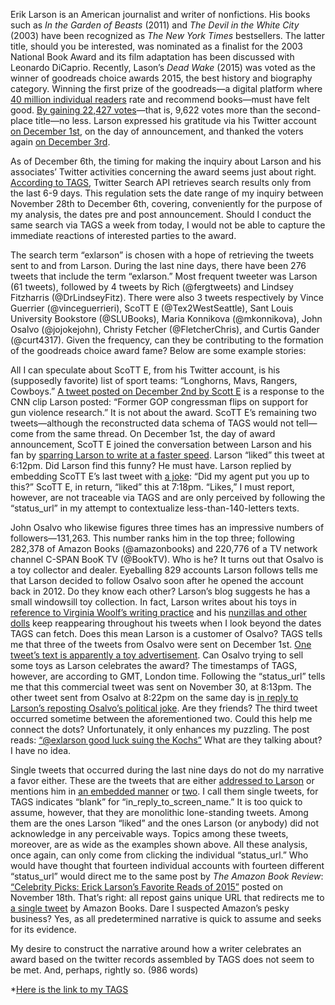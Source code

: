 Erik Larson is an American journalist and writer of nonfictions. His books such as *In the Garden of Beasts* (2011) and *The Devil in the White City* (2003) have been recognized as *The New York Times* bestsellers. The latter title, should you be interested, was nominated as a finalist for the 2003 National Book Award and its film adaptation has been discussed with Leonardo DiCaprio. Recently, Lason’s *Dead Wake* (2015) was voted as the winner of goodreads choice awards 2015, the best history and biography category. Winning the first prize of the goodreads—a digital platform where [40 million individual readers](http://www.goodreads.com/about/us) rate and recommend books—must have felt good. [By gaining 22,427 votes](https://www.goodreads.com/choiceawards/best-history-biography-books-2015)—that is, 9,622 votes more than the second-place title—no less. Larson expressed his gratitude via his Twitter account [on December 1st](https://twitter.com/exlarson/status/671688473561194496), on the day of announcement, and thanked the voters again [on December 3rd](https://twitter.com/exlarson/statuses/672408936943886336). 


As of December 6th, the timing for making the inquiry about Larson and his associates’ Twitter activities concerning the award seems just about right. [According to TAGS](https://tags.hawksey.info/help/faq/), Twitter Search API retrieves search results only from the last 6-9 days. This regulation sets the date range of my inquiry between November 28th to December 6th, covering, conveniently for the purpose of my analysis, the dates pre and post announcement. Should I conduct the same search via TAGS a week from today, I would not be able to capture the immediate reactions of interested parties to the award.


The search term “exlarson” is chosen with a hope of retrieving the tweets sent to and from Larson. During the last nine days, there have been 276 tweets that include the term “exlarson.” Most frequent tweeter was Larson (61 tweets), followed by 4 tweets by Rich (@fergtweets) and Lindsey Fitzharris (@DrLindseyFitz). There were also 3 tweets respectively by Vince Guerrier (@vinceguerrieri), ScoTT E (@Tex2WestSeattle), Sant Louis University Bookstore (@SLUBooks), Maria Konnikova (@mkonnikova), John Osalvo (@jojokejohn), Christy Fetcher (@FletcherChris), and Curtis Gander (@curt4317). Given the frequency, can they be contributing to the formation of the goodreads choice award fame? Below are some example stories:


All I can speculate about ScoTT E, from his Twitter account, is his (supposedly favorite) list of sport teams: “Longhorns, Mavs, Rangers, Cowboys.” [A tweet posted on December 2nd by Scott E](https://twitter.com/Tex2WestSeattle/statuses/672234503138492416) is a response to the CNN clip Larson posted: “Former GOP congressman flips on support for gun violence research.” It is not about the award. ScoTT E’s remaining two tweets—although the reconstructed data schema of TAGS would not tell—come from the same thread. On December 1st, the day of award announcement, ScoTT E joined the conversation between Larson and his fan by [sparring Larson to write at a faster speed](https://twitter.com/Tex2WestSeattle/statuses/671814095557947392). Larson “liked” this tweet at 6:12pm. Did Larson find this funny? He must have. Larson replied by embedding ScoTT E’s last tweet with [a joke](https://twitter.com/Tex2WestSeattle/statuses/671830773918384128): “Did my agent put you up to this?” ScoTT E, in return, “liked” this at 7:18pm. “Likes,” I must report, however, are not traceable via TAGS and are only perceived by following the “status_url” in my attempt to contextualize less-than-140-letters texts.


John Osalvo who likewise figures three times has an impressive numbers of followers—131,263. This number ranks him in the top three; following 282,378 of Amazon Books (@amazonbooks) and 220,776 of a TV network channel C-SPAN BooK TV (@BookTV). Who is he? It turns out that Osalvo is a toy collector and dealer. Eyeballing 829 accounts Larson follows tells me that Larson decided to follow Osalvo soon after he opened the account back in 2012. Do they know each other? Larson’s blog suggests he has a small windowsill toy collection. In fact, Larson writes about his toys in [reference to Virginia Woolf’s writing practice](http://eriklarsonbooks.com/about-the-author/the-authors-lair/) and his [nunzillas and other dolls](https://twitter.com/exlarson/status/649593278308814848) keep reappearing throughout his tweets when I look beyond the dates TAGS can fetch. Does this mean Larson is a customer of Osalvo? TAGS tells me that three of the tweets from Osalvo were sent on December 1st. [One tweet’s text is apparently a toy advertisement](https://twitter.com/jojokejohn/statuses/671482187078754304). Can Osalvo trying to sell some toys as Larson celebrates the award? The timestamps of TAGS, however, are according to GMT, London time. Following the “status_url” tells me that this commercial tweet was sent on November 30, at 8:13pm. The other tweet sent from Osalvo at 8:22pm on the same day is [in reply to Larson’s reposting Osalvo’s political joke](https://twitter.com/jojokejohn/statuses/671484366359367680). Are they friends? The third tweet occurred sometime between the aforementioned two. Could this help me connect the dots? Unfortunately, it only enhances my puzzling. The post reads: [“@exlarson good luck suing the Kochs”](https://twitter.com/jojokejohn/statuses/671482749467791360) What are they talking about? I have no idea.


Single tweets that occurred during the last nine days do not do my narrative a favor either. These are the tweets that are either [addressed to Larson](https://twitter.com/AngieMcMonigal/status/671373267882647552) or mentions him in [an embedded manner](https://twitter.com/BeeBagLady/statuses/671707264235929600) or [two](https://twitter.com/curtiscallaway/statuses/671134565491191808). I call them single tweets, for TAGS indicates “blank” for “in_reply_to_screen_name.” It is too quick to assume, however, that they are monolithic lone-standing tweets. Among them are the ones Larson “liked” and the ones Larson (or anybody) did not acknowledge in any perceivable ways. Topics among these tweets, moreover, are as wide as the examples shown above. All these analysis, once again, can only come from clicking the individual “status_url.” Who would have thought that fourteen individual accounts with fourteen different “status_url” would direct me to the same post by *The Amazon Book Review*: [“Celebrity Picks: Erick Larson’s Favorite Reads of 2015”](http://www.omnivoracious.com/2015/11/celebrity-picks-erik-larson-amazon-book-review.html) posted on November 18th. That’s right: all repost gains unique URL that redirects me to [a single tweet](https://twitter.com/amazonbooks/status/670771160104087552) by Amazon Books. Dare I suspected Amazon’s pesky business? Yes, as all predetermined narrative is quick to assume and seeks for its evidence. 


My desire to construct the narrative around how a writer celebrates an award based on the twitter records assembled by TAGS does not seem to be met. And, perhaps, rightly so. (986 words)


*[Here is the link to my TAGS](https://docs.google.com/spreadsheets/d/19nR6-CeAbm91b1lz1hDbnvX_lFMQB4Q2Wo1Qes-5lU0/edit#gid=8743918&vpid=A1)
